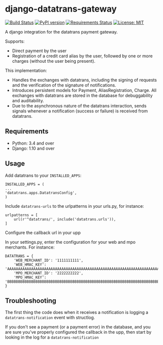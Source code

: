 django-datatrans-gateway
========================

[![Build Status](https://travis-ci.org/skioo/django-datatrans-gateway.svg?branch=master)](https://travis-ci.org/skioo/django-datatrans-gateway)
[![PyPI version](https://badge.fury.io/py/django-datatrans-gateway.svg)](https://badge.fury.io/py/django-datatrans-gateway)
[![Requirements Status](https://requires.io/github/skioo/django-datatrans-gateway/requirements.svg?branch=master)](https://requires.io/github/skioo/django-datatrans-gateway/requirements/?branch=master)
[![License: MIT](https://img.shields.io/badge/License-MIT-yellow.svg)](https://opensource.org/licenses/MIT)

A django integration for the datatrans payment gateway.

Supports:
- Direct payment by the user
- Registration of a credit card alias by the user, followed by one or more charges (without the user being present).


This implementation:
- Handles the exchanges with datatrans, including the signing of requests and the verification of the signature of notifications.
- Introduces persistent models for Payment, AliasRegistration, Charge. All exchanges with datatrans are stored in the database for debuggability and auditability.
- Due to the asynchronous nature of the datatrans interaction, sends signals whenever a notification (success or failure) is received from datatrans.


Requirements
------------

* Python: 3.4 and over
* Django: 1.10 and over


Usage
-----

Add datatrans to your `INSTALLED_APPS`:

    INSTALLED_APPS = (
    ...
    'datatrans.apps.DatatransConfig',
    )


Include `datatrans-urls` to the urlpatterns in your urls.py, for instance:

    urlpatterns = [
        url(r'^datatrans/', include('datatrans.urls')),
    ]

Configure the callback url in your upp

In your settings.py, enter the configuration for your web and mpo merchants. For instance:

    DATATRANS = {
        'WEB_MERCHANT_ID': '1111111111',
        'WEB_HMAC_KEY': 'AAAAAAAAAAAAAAAAAAAAAAAAAAAAAAAAAAAAAAAAAAAAAAAAAAAAAAAAAAAAAAAAAAAAAAAAAAAAAAAAAAAAAAAAAAAAAAAAAAAAAAAAAAAAAAAAAAAAAAAAAAAAAAAA',
        'MPO_MERCHANT_ID': '2222222222',
        'MPO_HMAC_KEY': 'BBBBBBBBBBBBBBBBBBBBBBBBBBBBBBBBBBBBBBBBBBBBBBBBBBBBBBBBBBBBBBBBBBBBBBBBBBBBBBBBBBBBBBBBBBBBBBBBBBBBBBBBBBBBBBBBBBBBBBBBBBBBBBBB',
    }


Troubleshooting
---------------

The first thing the code does when it receives a notification is logging a `datatrans-notification` event with structlog.

If you don't see a payment (or a payment error) in the database, and you are sure you've properly configured the callback in the upp,
then start by looking in the log for a `datatrans-notification`
